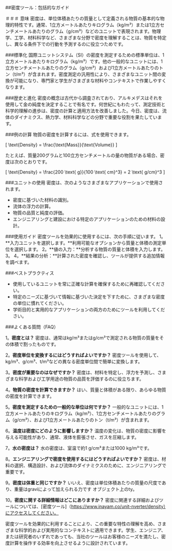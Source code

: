 ##密度ツール：包括的なガイド

＃＃＃ 意味
密度は、単位体積あたりの質量として定義される物質の基本的な物理的特性です。通常、1立方メートルあたりキログラム（kg/m³）または1立方センチメートルあたりのグラム（g/cm³）などのユニットで表現されます。物理学、工学、材料科学など、さまざまな分野で密度を理解することは、物質を特定し、異なる条件下での行動を予測するのに役立つためです。

###標準化
国際ユニットシステム（SI）の密度を測定するための標準単位は、1立方メートルあたりキログラム（kg/m³）です。他の一般的なユニットには、1立方センチメートルあたりのグラム（g/cm³）および1立方メートルあたりのトン（t/m³）が含まれます。密度測定の汎用性により、さまざまなユニット間の変換が可能になり、専門家と学生がさまざまな材料やコンテキストで作業しやすくなります。

###歴史と進化
密度の概念は古代から調査されており、アルキメデスはそれを使用して金の純度を決定することで有名です。何世紀にもわたって、測定技術と科学的理解の進歩は、密度の計算と適用方法を改善しました。今日、密度は、流体のダイナミクス、熱力学、材料科学などの分野で重要な役割を果たしています。

###例の計算
物質の密度を計算するには、式を使用できます。

\[ \text{Density} = \frac{\text{Mass}}{\text{Volume}} \]

たとえば、質量200グラムと100立方センチメートルの量の物質がある場合、密度は次のとおりです。

\[ \text{Density} = \frac{200 \text{ g}}{100 \text{ cm}^3} = 2 \text{ g/cm}^3 \]

###ユニットの使用
密度は、次のようなさまざまなアプリケーションで使用されます。
- 密度に基づいた材料の識別。
- 流体の浮力の計算。
- 物質の品質と純度の評価。
- エンジニアリングと建設における特定のアプリケーションのための材料の設計。

###使用ガイド
密度ツールを効果的に使用するには、次の手順に従います。
1。**入力ユニットを選択します。**利用可能なオプションから質量と体積の測定単位を選択します。
2。**値の入力：**分析する物質の質量と体積を入力します。
3。
4。**結果の分析：**計算された密度を確認し、ツールが提供する追加情報を調べます。

###ベストプラクティス
- 使用しているユニットを常に正確な計算を確保するために再確認してください。
- 特定のニーズに基づいて情報に基づいた決定を下すために、さまざまな密度の単位に慣れてください。
- 学術目的と実用的なアプリケーションの両方のためにツールを利用してください。

###よくある質問（FAQ）

1。**密度とは？**
密度は、通常はkg/m³またはg/cm³で測定される物質の質量をその体積で割ったものです。

2。**密度単位を変換するにはどうすればよいですか？**
密度ツールを使用して、kg/m³、g/cm³、t/m³などの異なる密度単位間で簡単に変換します。

3。**密度が重要なのはなぜですか？**
密度は、材料を特定し、浮力を予測し、さまざまな科学および工学用途の物質の品質を評価するのに役立ちます。

4。**物質の密度を計算できますか？**
はい、質量と体積がある限り、あらゆる物質の密度を計算できます。

5。**密度を測定するための一般的な単位は何ですか？**
一般的なユニットには、1立方メートルあたりのキログラム（kg/m³）、1立方センチメートルあたりのグラム（g/cm³）、および1立方メートルあたりのトン（t/m³）が含まれます。

6。**温度は密度にどのように影響しますか？**
温度の変化は、物質の密度に影響を与える可能性があり、通常、液体を膨張させ、ガスを圧縮します。

7。**水の密度は？**
水の密度は、室温で約1 g/cm³または1000 kg/m³です。

8。**エンジニアリングで密度を使用するにはどうすればよいですか？**
密度は、材料の選択、構造設計、および流体のダイナミクスのために、エンジニアリングで重要です。

9。**密度は体重と同じですか？**
いいえ、密度は単位体積あたりの質量の尺度であり、重量はgraviによって加えられる力です オブジェクト上のty。

10。**密度に関する詳細情報はどこにありますか？**
密度に関連する詳細およびツールについては、[密度ツール]（https://www.inayam.co/unit-nverter/density）にアクセスしてください。

密度ツールを効果的に利用することにより、この重要な特性の理解を高め、さまざまな科学的および実用的なコンテキストに適用できます。学生、エンジニア、または研究者のいずれであっても、当社のツールはお客様のニーズを満たし、密度計算を操作する効率を向上させるように設計されています。